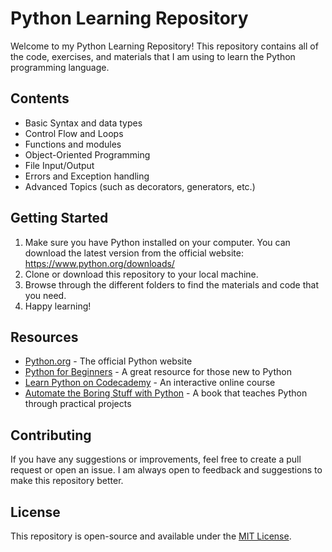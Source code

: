 # Python Learning Repository

Welcome to my Python Learning Repository! This repository contains all of the code, exercises, and materials that I am using to learn the Python programming language.

## Contents

- Basic Syntax and data types
- Control Flow and Loops
- Functions and modules
- Object-Oriented Programming
- File Input/Output
- Errors and Exception handling
- Advanced Topics (such as decorators, generators, etc.)

## Getting Started

1. Make sure you have Python installed on your computer. You can download the latest version from the official website: https://www.python.org/downloads/
2. Clone or download this repository to your local machine.
3. Browse through the different folders to find the materials and code that you need.
4. Happy learning!

## Resources

- [Python.org](https://www.python.org/) - The official Python website
- [Python for Beginners](https://www.python.org/about/gettingstarted/) - A great resource for those new to Python
- [Learn Python on Codecademy](https://www.codecademy.com/learn/learn-python) - An interactive online course
- [Automate the Boring Stuff with Python](https://automatetheboringstuff.com/) - A book that teaches Python through practical projects

## Contributing

If you have any suggestions or improvements, feel free to create a pull request or open an issue. I am always open to feedback and suggestions to make this repository better.

## License

This repository is open-source and available under the [MIT License](LICENSE.md).

